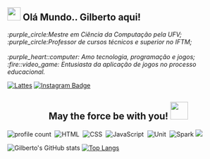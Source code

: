 

<h2><img src="https://scontent.fpoj1-1.fna.fbcdn.net/v/t1.6435-9/122136124_4002426903106932_3677567955277411618_n.jpg?_nc_cat=109&ccb=1-5&_nc_sid=174925&_nc_eui2=AeEzkIcgcPkjAxekfIptUs61DP_B87BqFwcM_8HzsGoXB7UsSBlnN9Y7i-ar5h6yGjGpKWb6L9BrwaRbCqUHZ35l&_nc_ohc=ioYbpkA9ruYAX_g-GoB&_nc_ht=scontent.fpoj1-1.fna&oh=8f45aa578f4ab50a35f36c6adb3ce72e&oe=61D63DD6" width="30">  Olá Mundo.. Gilberto aqui!</h2>

<p><em>:purple_circle:Mestre em Ciência da Computação pela UFV;</br>:purple_circle:Professor de cursos técnicos e superior no IFTM;</br></br> :purple_heart::computer: Amo tecnologia, programação e jogos; </BR>:fire::video_game: Entusiasta da aplicação de jogos no processo educacional. 
</em></p>


[![Lattes](https://img.shields.io/badge/-CNPq_Lattes-5B0EC0?style=flat-square&link=http://lattes.cnpq.br/7059390537752738)](http://lattes.cnpq.br/7059390537752738) [![Instagram Badge](https://img.shields.io/badge/-Instagram-5B0EC0?style=flat-square&labelColor=5B0EC0&logo=instagram&logoColor=white&link=https://www.instagram.com/gilbertovoliveira/)](https://www.instagram.com/gilbertovoliveira/)

  <h2 align="center"> May the force be with you! <img src="https://www.pinclipart.com/picdir/big/570-5708997_baby-yoda-png-picture-baby-yoda-transparent-background.png" width="40"></h2> 




![profile count](https://komarev.com/ghpvc/?username=gvoliveira&color=5B0EC0&style=flat-square)&nbsp;
![HTML](https://img.shields.io/badge/-HTML-E0661A?style=flat&logo=HTML5&logoColor=white)&nbsp;
![CSS](https://img.shields.io/badge/-CSS-264de4?style=flat&logo=CSS3&logoColor=white)&nbsp;
![JavaScript](https://img.shields.io/badge/-JavaScript-f0db4f?style=flat&logo=javascript&logoColor=white)&nbsp;
![Unit](https://img.shields.io/badge/Unity-black.svg?&style=flat&logo=Unity&logoColor=white)&nbsp;
![Spark](https://img.shields.io/badge/Spark-FF4500.svg?&style=flat&logo=apache-spark&logoColor=white)&nbsp;<a href="mailto:gilbertooliveira@iftm.edu.br"><img src="https://img.shields.io/badge/-gilbertooliveira-2E8B57?style=flat&logo=Gmail&logoColor=white"/></a>
<!--- ![GitHub](https://img.shields.io/badge/-GitHub-363636?style=flat&logo=github)&nbsp;
![Visual Studio Code](https://img.shields.io/badge/-Visual%20Studio%20Code-05122A?style=flat&logo=visual-studio-code&logoColor=007ACC)&nbsp;--->

![Gilberto's GitHub stats](https://github-readme-stats.vercel.app/api?username=gvoliveira&theme=midnight-purple&show_icons=true)
[![Top Langs](https://github-readme-stats.vercel.app/api/top-langs/?username=gvoliveira&layout=compact&&theme=midnight-purple)](https://github.com/anuraghazra/github-readme-stats)
